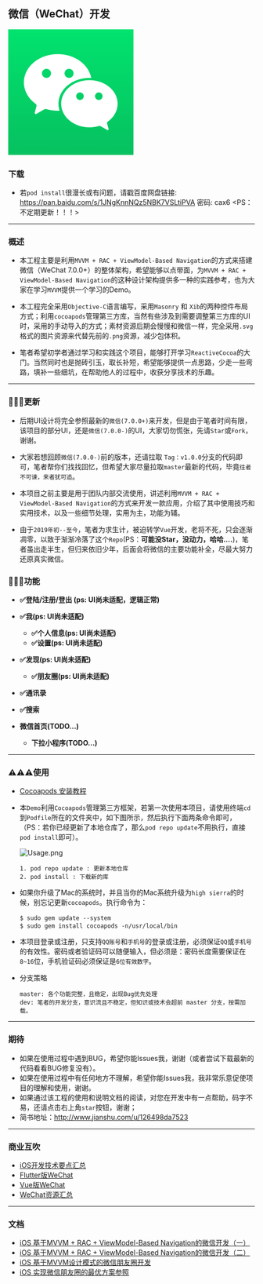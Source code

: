 ## 微信（WeChat）开发

<img src="https://github.com/CoderMikeHe/WeChat_Resource/blob/master/snapshots/logo.png" width="256px" height="256px" />

### 下载
- 若`pod install`很漫长或有问题，请戳百度网盘链接: https://pan.baidu.com/s/1JNgKnnNQz5NBK7VSLtiPVA  密码: cax6  <PS：不定期更新！！！> 

---
### 概述
- 本工程主要是利用`MVVM + RAC + ViewModel-Based Navigation`的方式来搭建微信（WeChat 7.0.0+）的整体架构，希望能够以点带面，为`MVVM + RAC + ViewModel-Based Navigation`的这种设计架构提供多一种的实践参考，也为大家在学习`MVVM`提供一个学习的Demo。

- 本工程完全采用`Objective-C`语言编写，采用`Masonry` 和 `Xib`的两种控件布局方式；利用`cocoapods`管理第三方库，当然有些涉及到需要调整第三方库的UI时，采用的手动导入的方式；素材资源后期会慢慢和微信一样，完全采用`.svg`格式的图片资源来代替先前的`.png`资源，减少包体积。

-  笔者希望初学者通过学习和实践这个项目，能够打开学习`ReactiveCocoa`的大门。当然同时也是抛砖引玉，取长补短，希望能够提供一点思路，少走一些弯路，填补一些细坑，在帮助他人的过程中，收获分享技术的乐趣。

---

### 👏👏👏更新
- 后期UI设计将完全参照最新的`微信(7.0.0+)`来开发，但是由于笔者时间有限，该项目的部分UI，还是`微信(7.0.0-)`的UI，大家切勿慌张，先请`Star`或`Fork`，谢谢。

- 大家若想回顾`微信(7.0.0-)`前的版本，还请拉取 `Tag：v1.0.0`分支的代码即可，笔者帮你们找找回忆，但希望大家尽量拉取`master`最新的代码，毕竟`往者不可谏，来者犹可追`。

- 本项目之前主要是用于团队内部交流使用，讲述利用`MVVM + RAC + ViewModel-Based Navigation`的方式来开发一款应用，介绍了其中使用技巧和实用技术，以及一些细节处理，实用为主，功能为辅。

- 由于`2019年初--至今`，笔者为求生计，被迫转学`Vue`开发，老将不死，只会逐渐凋零，以致于渐渐冷落了这个`Repo`(PS：**可能没Star，没动力，哈哈....**)，笔者虽出走半生，但归来依旧少年，后面会将微信的主要功能补全，尽最大努力还原真实微信。

### 🚀🚀🚀功能
- **✅登陆/注册/登出 (ps: UI尚未适配，逻辑正常)**

- **✅我(ps: UI尚未适配)**
	+ **✅个人信息(ps: UI尚未适配)**
	+ **✅设置(ps: UI尚未适配)**

- **✅发现(ps: UI尚未适配)**
	+ **✅朋友圈(ps: UI尚未适配)**

- **✅通讯录**

- **✅搜索**

- **微信首页(TODO...)**
	+ **下拉小程序(TODO...)**

---


### ⚠️⚠️⚠️使用
- [Cocoapods 安装教程](https://www.cnblogs.com/chuancheng/p/8443677.html)

- 本`Demo`利用`Cocoapods`管理第三方框架，若第一次使用本项目，请使用终端`cd`到`Podfile`所在的文件夹中，如下图所示，然后执行下面两条命令即可，（PS：若你已经更新了本地仓库了，那么`pod repo update`不用执行，直接`pod install`即可）。

	![Usage.png](https://github.com/CoderMikeHe/WeChat/blob/master/WeChat/SnapShot/CocopodsUsage.png)
	
	```
	1. pod repo update : 更新本地仓库 
	2. pod install : 下载新的库
	```
- 如果你升级了Mac的系统时，并且当你的Mac系统升级为` high sierra `的时候，别忘记更新`cocoapods`。执行命令为：

	```
	$ sudo gem update --system
	$ sudo gem install cocoapods -n/usr/local/bin
	```
- 本项目登录或注册，只支持`QQ账号`和`手机号`的登录或注册，必须保证`QQ`或`手机号`的有效性。密码或者验证码可以随便输入，但必须是：密码长度需要保证在`8~16`位，手机验证码必须保证是`6位有效数字`。


- 分支策略

	```
	master: 各个功能完整，且稳定，出现Bug优先处理
	dev: 笔者的开发分支，意识流且不稳定，但知识或技术会超前 master 分支，按需加载。
	``` 

---

### 期待
- 如果在使用过程中遇到BUG，希望你能Issues我，谢谢（或者尝试下载最新的代码看看BUG修复没有）。
- 如果在使用过程中有任何地方不理解，希望你能Issues我，我非常乐意促使项目的理解和使用，谢谢。
- 如果通过该工程的使用和说明文档的阅读，对您在开发中有一点帮助，码字不易，还请点击右上角`star`按钮，谢谢；
- 简书地址：<http://www.jianshu.com/u/126498da7523>

---

### 商业互吹

- [iOS开发技术要点汇总](https://github.com/CoderMikeHe/MHDevelopExample_Objective_C)
- [Flutter版WeChat](https://github.com/CoderMikeHe/flutter_wechat)
- [Vue版WeChat](https://github.com/CoderMikeHe/vue-wechat)
- [WeChat资源汇总](https://github.com/CoderMikeHe/WeChat_Resource)

---

### 文档
- [iOS 基于MVVM + RAC + ViewModel-Based Navigation的微信开发（一）](http://www.jianshu.com/p/fd407a4ecb8e)
- [iOS 基于MVVM + RAC + ViewModel-Based Navigation的微信开发（二）](http://www.jianshu.com/p/8c35fc02f47b)
- [iOS 基于MVVM设计模式的微信朋友圈开发](https://www.jianshu.com/p/2f161f6a310f)
- [iOS 实现微信朋友圈的最优方案参照](https://www.jianshu.com/p/395bac3648a7)
